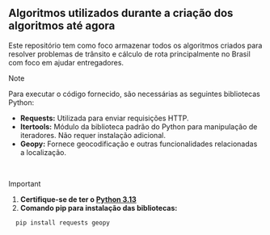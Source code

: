## Algoritmos utilizados durante a criação dos algoritmos até agora

Este repositório tem como foco armazenar todos os algoritmos criados para resolver problemas de trânsito e cálculo de rota principalmente no Brasil com foco em ajudar entregadores.

> [!NOTE]
> Para executar o código fornecido, são necessárias as seguintes bibliotecas Python:
> - **Requests:** Utilizada para enviar requisições HTTP.
> - **Itertools:** Módulo da biblioteca padrão do Python para manipulação de iteradores. Não requer instalação adicional.
> - **Geopy:** Fornece geocodificação e outras funcionalidades relacionadas a localização.
> <br>

> [!IMPORTANT]
> 1. **Certifique-se de ter o [Python 3.13](https://www.python.org/downloads/)**
> 2. **Comando pip para instalação das bibliotecas:**<br>
>  ```bash
>    pip install requests geopy
>  ```
